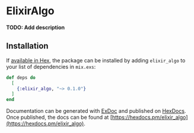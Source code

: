 # ElixirAlgo

**TODO: Add description**

## Installation

If [available in Hex](https://hex.pm/docs/publish), the package can be installed
by adding `elixir_algo` to your list of dependencies in `mix.exs`:

```elixir
def deps do
  [
    {:elixir_algo, "~> 0.1.0"}
  ]
end
```

Documentation can be generated with [ExDoc](https://github.com/elixir-lang/ex_doc)
and published on [HexDocs](https://hexdocs.pm). Once published, the docs can
be found at [https://hexdocs.pm/elixir_algo](https://hexdocs.pm/elixir_algo).

